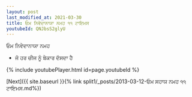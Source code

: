 ```yaml
---
layout: post
last_modified_at: 2021-03-30
title: ਓਮ ਨਿਵੇਦਾਨਾਯਾ ਨਮਹ ੧੧ ਟਾਇਮਸ
youtubeId: QNJbsS2glyU
---
```

 
 
 ਓਮ ਨਿਵੇਦਾਨਾਯਾ ਨਮਹ  
 
 -  ਜੋ ਹਰ ਚੀਜ ਨੂੰ ਬੇਕਾਰ ਦੱਸਦਾ ਹੈ 
 
  
 
  
 
 
 
 
 
 


{% include youtubePlayer.html id=page.youtubeId %}
 
[Next]({{ site.baseurl }}{% link  split1/_posts/2013-03-12-ਓਮ ਸਹਾਯ ਨਮਹ ੧੧ ਟਾਇਮਸ.md%})
 
